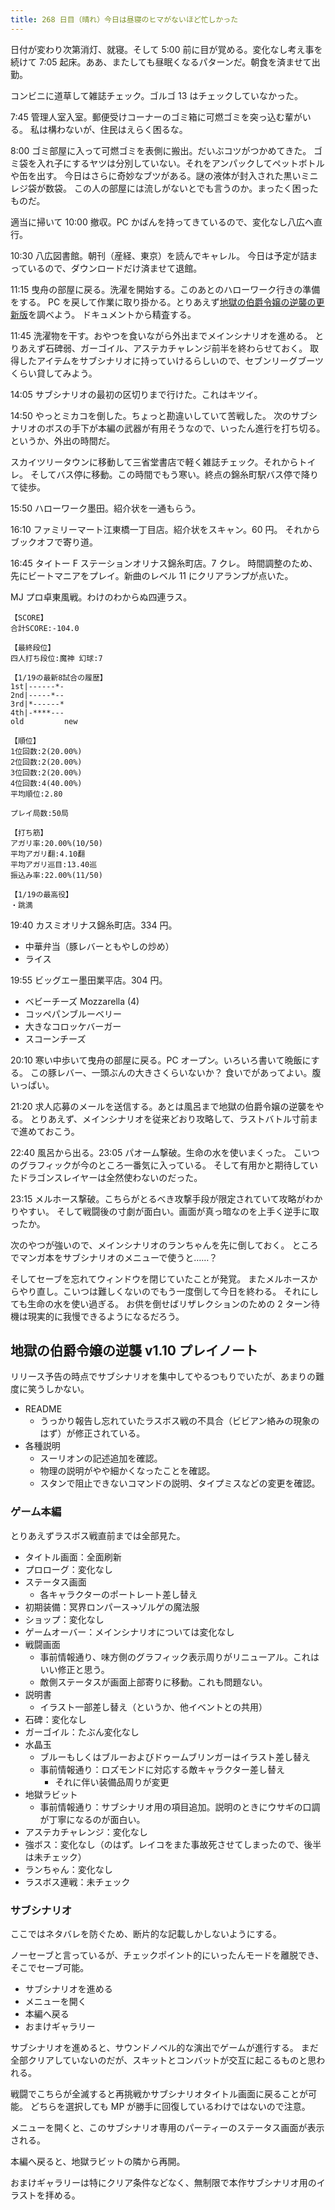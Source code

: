 ```yaml
---
title: 268 日目（晴れ）今日は昼寝のヒマがないほど忙しかった
---
```


日付が変わり次第消灯、就寝。そして 5:00 前に目が覚める。変化なし考え事を続けて
7:05 起床。ああ、またしても昼眠くなるパターンだ。朝食を済ませて出勤。

コンビニに道草して雑誌チェック。ゴルゴ 13 はチェックしていなかった。

7:45 管理人室入室。郵便受けコーナーのゴミ箱に可燃ゴミを突っ込む輩がいる。
私は構わないが、住民はえらく困るな。

8:00 ゴミ部屋に入って可燃ゴミを表側に搬出。だいぶコツがつかめてきた。
ゴミ袋を入れ子にするヤツは分別していない。それをアンパックしてペットボトルや缶を出す。
今日はさらに奇妙なブツがある。謎の液体が封入された黒いミニレジ袋が数袋。
この人の部屋には流しがないとでも言うのか。まったく困ったものだ。

適当に掃いて 10:00 撤収。PC かばんを持ってきているので、変化なし八広へ直行。

10:30 八広図書館。朝刊（産経、東京）を読んでキャレル。
今日は予定が詰まっているので、ダウンロードだけ済ませて退館。

11:15 曳舟の部屋に戻る。洗濯を開始する。このあとのハローワーク行きの準備をする。
PC を戻して作業に取り掛かる。とりあえず[地獄の伯爵令嬢の逆襲の更新版][bshf21a]を調べよう。
ドキュメントから精査する。

11:45 洗濯物を干す。おやつを食いながら外出までメインシナリオを進める。
とりあえず石碑弱、ガーゴイル、アステカチャレンジ前半を終わらせておく。
取得したアイテムをサブシナリオに持っていけるらしいので、セブンリーグブーツくらい貸してみよう。

14:05 サブシナリオの最初の区切りまで行けた。これはキツイ。

14:50 やっとミカコを倒した。ちょっと勘違いしていて苦戦した。
次のサブシナリオのボスの手下が本編の武器が有用そうなので、いったん進行を打ち切る。
というか、外出の時間だ。

スカイツリータウンに移動して三省堂書店で軽く雑誌チェック。それからトイレ。
そしてバス停に移動。この時間でもう寒い。終点の錦糸町駅バス停で降りて徒歩。

15:50 ハローワーク墨田。紹介状を一通もらう。

16:10 ファミリーマート江東橋一丁目店。紹介状をスキャン。60 円。
それからブックオフで寄り道。

16:45 タイトー F ステーションオリナス錦糸町店。7 クレ。
時間調整のため、先にビートマニアをプレイ。新曲のレベル 11 にクリアランプが点いた。

MJ プロ卓東風戦。わけのわからぬ四連ラス。

```text
【SCORE】
合計SCORE:-104.0

【最終段位】
四人打ち段位:魔神 幻球:7

【1/19の最新8試合の履歴】
1st|------*-
2nd|-----*--
3rd|*------*
4th|-****---
old         new

【順位】
1位回数:2(20.00%)
2位回数:2(20.00%)
3位回数:2(20.00%)
4位回数:4(40.00%)
平均順位:2.80

プレイ局数:50局

【打ち筋】
アガリ率:20.00%(10/50)
平均アガリ翻:4.10翻
平均アガリ巡目:13.40巡
振込み率:22.00%(11/50)

【1/19の最高役】
・跳満
```

19:40 カスミオリナス錦糸町店。334 円。

* 中華弁当（豚レバーともやしの炒め）
* ライス

19:55 ビッグエー墨田業平店。304 円。

* ベビーチーズ Mozzarella (4)
* コッペパンブルーベリー
* 大きなコロッケバーガー
* スコーンチーズ

20:10 寒い中歩いて曳舟の部屋に戻る。PC オープン。いろいろ書いて晩飯にする。
この豚レバー、一頭ぶんの大きさくらいないか？ 食いでがあってよい。腹いっぱい。

21:20 求人応募のメールを送信する。あとは風呂まで地獄の伯爵令嬢の逆襲をやる。
とりあえず、メインシナリオを従来どおり攻略して、ラストバトル寸前まで進めておこう。

22:40 風呂から出る。23:05 パオーム撃破。生命の水を使いまくった。
こいつのグラフィックが今のところ一番気に入っている。
そして有用かと期待していたドラゴンスレイヤーは全然使わないのだった。

23:15 メルホース撃破。こちらがとるべき攻撃手段が限定されていて攻略がわかりやすい。
そして戦闘後の寸劇が面白い。画面が真っ暗なのを上手く逆手に取ったか。

次のやつが強いので、メインシナリオのランちゃんを先に倒しておく。
ところでマンガ本をサブシナリオのメニューで使うと……？

そしてセーブを忘れてウィンドウを閉じていたことが発覚。
またメルホースからやり直し。こいつは難しくないのでもう一度倒して今日を終わる。
それにしても生命の水を使い過ぎる。
お供を倒せばリザレクションのための 2 ターン待機は現実的に我慢できるようになるだろう。

## 地獄の伯爵令嬢の逆襲 v1.10 プレイノート

リリース予告の時点でサブシナリオを集中してやるつもりでいたが、あまりの難度に笑うしかない。

* README
  * うっかり報告し忘れていたラスボス戦の不具合（ビビアン絡みの現象のはず）が修正されている。
* 各種説明
  * スーリオンの記述追加を確認。
  * 物理の説明がやや細かくなったことを確認。
  * スタンで阻止できないコマンドの説明、タイプミスなどの変更を確認。

### ゲーム本編

とりあえずラスボス戦直前までは全部見た。

* タイトル画面：全面刷新
* プロローグ：変化なし
* ステータス画面
  * 各キャラクターのポートレート差し替え
* 初期装備：冥界ロンパース→ゾルゲの魔法服
* ショップ：変化なし
* ゲームオーバー：メインシナリオについては変化なし
* 戦闘画面
  * 事前情報通り、味方側のグラフィック表示周りがリニューアル。これはいい修正と思う。
  * 敵側ステータスが画面上部寄りに移動。これも問題ない。
* 説明書
  * イラスト一部差し替え（というか、他イベントとの共用）
* 石碑：変化なし
* ガーゴイル：たぶん変化なし
* 水晶玉
  * ブルーもしくはブルーおよびドゥームブリンガーはイラスト差し替え
  * 事前情報通り：ロズモンドに対応する敵キャラクター差し替え
    * それに伴い装備品周りが変更
* 地獄ラビット
  * 事前情報通り：サブシナリオ用の項目追加。説明のときにウサギの口調が丁寧になるのが面白い。
* アステカチャレンジ：変化なし
* 強ボス：変化なし（のはず。レイコをまた事故死させてしまったので、後半は未チェック）
* ランちゃん：変化なし
* ラスボス連戦：未チェック

### サブシナリオ

ここではネタバレを防ぐため、断片的な記載しかしないようにする。

ノーセーブと言っているが、チェックポイント的にいったんモードを離脱でき、そこでセーブ可能。

* サブシナリオを進める
* メニューを開く
* 本編へ戻る
* おまけギャラリー

サブシナリオを進めると、サウンドノベル的な演出でゲームが進行する。
まだ全部クリアしていないのだが、スキットとコンバットが交互に起こるものと思われる。

戦闘でこちらが全滅すると再挑戦かサブシナリオタイトル画面に戻ることが可能。
どちらを選択しても MP が勝手に回復しているわけではないので注意。

<!--
* サブシナリオその 1
  * アイスドレイク、ガードビースト
  * キマイラ、コカトリス、ナイトメア
* サブシナリオその 2
  * ミカコ、リーパーラビット、バッドローパー
* サブシナリオその 3
  * パオーム
* サブシナリオその 4
  * メルホース、なんとか、かんとか
* サブシナリオその 5
  * リオーネ、ヘリオン
* サブシナリオその 6
  * ファルコ
-->
メニューを開くと、このサブシナリオ専用のパーティーのステータス画面が表示される。

本編へ戻ると、地獄ラビットの隣から再開。

おまけギャラリーは特にクリア条件などなく、無制限で本作サブシナリオ用のイラストを拝める。

[bshf21a]: https://www.freem.ne.jp/win/game/24805
